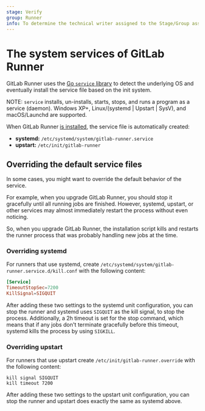 ```yaml
---
stage: Verify
group: Runner
info: To determine the technical writer assigned to the Stage/Group associated with this page, see https://about.gitlab.com/handbook/engineering/ux/technical-writing/#assignments
---
```


# The system services of GitLab Runner

GitLab Runner uses the [Go `service` library](https://github.com/kardianos/service)
to detect the underlying OS and eventually install the service file based on
the init system.

NOTE:
`service` installs, un-installs, starts, stops, and runs a program as a
service (daemon). Windows XP+, Linux/(systemd | Upstart | SysV),
and macOS/Launchd are supported.

When GitLab Runner [is installed](../install/index.md), the service file is
automatically created:

- **systemd:** `/etc/systemd/system/gitlab-runner.service`
- **upstart:** `/etc/init/gitlab-runner`

## Overriding the default service files

In some cases, you might want to override the default behavior of the service.

For example, when you upgrade GitLab Runner, you should stop it gracefully
until all running jobs are finished. However, systemd, upstart, or other services
may almost immediately restart the process without even noticing.

So, when you upgrade GitLab Runner, the installation script kills and restarts
the runner process that was probably handling new jobs at
the time.

### Overriding systemd

For runners that use systemd, create
`/etc/systemd/system/gitlab-runner.service.d/kill.conf` with the following
content:

```toml
[Service]
TimeoutStopSec=7200
KillSignal=SIGQUIT
```

After adding these two settings to the systemd unit configuration, you can
stop the runner and systemd uses `SIGQUIT` as the kill signal, to stop the
process. Additionally, a 2h timeout is set for the stop command, which
means that if any jobs don't terminate gracefully before this timeout, systemd
kills the process by using `SIGKILL`.

### Overriding upstart

For runners that use upstart create `/etc/init/gitlab-runner.override` with the
following content:

```shell
kill signal SIGQUIT
kill timeout 7200
```

After adding these two settings to the upstart unit configuration, you can
stop the runner and upstart does exactly the same as systemd above.
